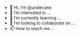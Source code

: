 - 👋 Hi, I’m @undecane
- 👀 I’m interested in ...
- 🌱 I’m currently learning ...
- 💞️ I’m looking to collaborate on ...
- 📫 How to reach me ...

<!---
undecane/undecane is a ✨ special ✨ repository because its `README.md` (this file) appears on your GitHub profile.
You can click the Preview link to take a look at your changes.
--->
